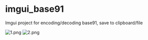 # imgui_base91
Imgui project for encoding/decoding base91, save to clipboard/file


![1.png](..%2F..%2FPictures%2F1.png)
![2.png](..%2F..%2FPictures%2F2.png)